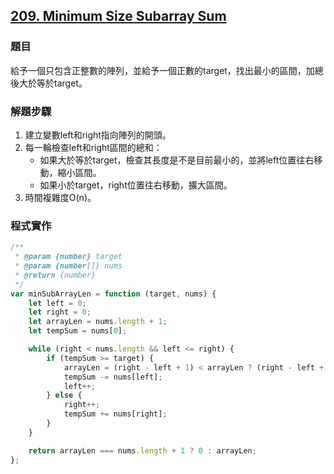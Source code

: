 ## [209. Minimum Size Subarray Sum](https://leetcode.com/problems/minimum-size-subarray-sum/description/?envType=study-plan-v2&envId=top-interview-150 "Title")

### 題目
給予一個只包含正整數的陣列，並給予一個正數的target，找出最小的區間，加總後大於等於target。

### 解題步驟
1. 建立變數left和right指向陣列的開頭。
2. 每一輪檢查left和right區間的總和：  
    + 如果大於等於target，檢查其長度是不是目前最小的，並將left位置往右移動，縮小區間。
    + 如果小於target，right位置往右移動，擴大區間。
3. 時間複雜度O(n)。



### 程式實作

```javascript
/**
 * @param {number} target
 * @param {number[]} nums
 * @return {number}
 */
var minSubArrayLen = function (target, nums) {
    let left = 0;
    let right = 0;
    let arrayLen = nums.length + 1;
    let tempSum = nums[0];

    while (right < nums.length && left <= right) {
        if (tempSum >= target) {
            arrayLen = (right - left + 1) < arrayLen ? (right - left + 1) : arrayLen;
            tempSum -= nums[left];
            left++;
        } else {
            right++;
            tempSum += nums[right];
        }
    }

    return arrayLen === nums.length + 1 ? 0 : arrayLen;
};
```

